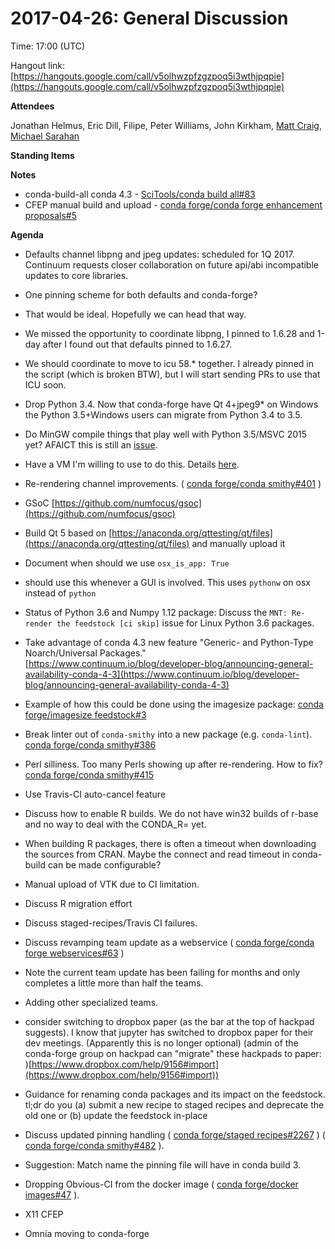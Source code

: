 # 2017-04-26: General Discussion

Time: 17:00 (UTC)

Hangout link: [](https://hangouts.google.com/call/v5olhwzpfzgzpoq5i3wthjpqpie)[https://hangouts.google.com/call/v5olhwzpfzgzpoq5i3wthjpqpie](https://hangouts.google.com/call/v5olhwzpfzgzpoq5i3wthjpqpie)

**Attendees**

Jonathan Helmus, Eric Dill,  Filipe, Peter Williams, John Kirkham, [Matt Craig](https://conda-forge.hackpad.comhttps://conda-forge.hackpad.com/ep/profile/yBvjHx0Ad3Y), [Michael Sarahan](https://conda-forge.hackpad.comhttps://conda-forge.hackpad.com/ep/profile/yHQTJXZ4gyS)

**Standing Items**

**Notes**

*   conda-build-all conda 4.3 - [SciTools/conda build all#83](https://github.com/SciTools/conda-build-all/pull/83)
*   CFEP manual build and upload - [conda forge/conda forge enhancement proposals#5](https://github.com/conda-forge/conda-forge-enhancement-proposals/pull/5)

**Agenda**

*   Defaults   channel libpng and jpeg updates: scheduled for 1Q 2017.  Continuum   requests closer collaboration on future api/abi incompatible updates to   core libraries.

*   One pinning scheme for both defaults and conda-forge?
*   That would be ideal.  Hopefully we can head that way.
*   We missed the opportunity to coordinate libpng, I pinned to 1.6.28 and 1-day after I found out that defaults pinned to 1.6.27.
*   We  should coordinate to move to icu 58.* together. I already pinned in the  script (which is broken BTW), but I will start sending PRs to use that  ICU soon.

*   Drop   Python 3.4. Now that conda-forge have Qt 4+jpeg9* on Windows the  Python  3.5+Windows users can migrate from Python 3.4 to 3.5.

*   Do MinGW compile things that play well with Python 3.5/MSVC 2015 yet? AFAICT this is still an [issue](http://bugs.python.org/issue4709).
*   Have a VM I'm willing to use to do this. Details [here](https://github.com/boxcutter/macos).

*   Re-rendering channel improvements. ( [conda forge/conda smithy#401](https://github.com/conda-forge/conda-smithy/pull/401) )
*   GSoC [](https://github.com/numfocus/gsoc)[https://github.com/numfocus/gsoc](https://github.com/numfocus/gsoc)
*   Build Qt 5 based on [](https://anaconda.org/qttesting/qt/files)[https://anaconda.org/qttesting/qt/files](https://anaconda.org/qttesting/qt/files) and manually upload it
*   Document when should we use `osx_is_app: True`

*   should use this whenever a GUI is involved. This uses `pythonw` on osx instead of `python`

*   Status of Python 3.6 and Numpy 1.12 package: Discuss the `MNT: Re-render the feedstock [ci skip]` issue for Linux Python 3.6 packages.
*   Take advantage of conda 4.3 new feature "Generic- and Python-Type Noarch/Universal Packages." [](https://www.continuum.io/blog/developer-blog/announcing-general-availability-conda-4-3)[https://www.continuum.io/blog/developer-blog/announcing-general-availability-conda-4-3](https://www.continuum.io/blog/developer-blog/announcing-general-availability-conda-4-3)

*   Example of how this could be done using the imagesize package: [conda forge/imagesize feedstock#3](https://github.com/conda-forge/imagesize-feedstock/pull/3)

*   Break linter out of `conda-smithy` into a new package (e.g. `conda-lint`). [conda forge/conda smithy#386](https://github.com/conda-forge/conda-smithy/issues/386)

*   Perl silliness. Too many Perls showing up after re-rendering. How to fix? [conda forge/conda smithy#415](https://github.com/conda-forge/conda-smithy/issues/415)

*   Use Travis-CI auto-cancel feature

*   Discuss how to enable R builds. We do not have win32 builds of r-base and no way to deal with the CONDA_R=<version> yet. 

*   When  building R packages, there is often a timeout when downloading the  sources from CRAN. Maybe the connect and read timeout in conda-build can  be made configurable?

*   Manual upload of VTK due to CI limitation.

*   Discuss R migration effort
*   Discuss staged-recipes/Travis CI failures.
*   Discuss revamping team update as a webservice ( [conda forge/conda forge webservices#63](https://github.com/conda-forge/conda-forge-webservices/issues/63) )

*   Note the current team update has been failing for months and only completes a little more than half the teams.

*   Adding other specialized teams.

*   consider  switching to dropbox paper (as the bar at the top of hackpad suggests).  I know that jupyter has switched to dropbox paper for their dev  meetings. (Apparently this is no longer optional) (admin of the  conda-forge group on hackpad can "migrate" these hackpads to paper: [](https://www.dropbox.com/help/9156#import))[https://www.dropbox.com/help/9156#import](https://www.dropbox.com/help/9156#import))

*   Guidance  for renaming conda packages and its impact on the feedstock. tl;dr do  you (a) submit a new recipe to staged recipes and deprecate the old one  or (b) update the feedstock in-place

*   Discuss updated pinning handling ( [conda forge/staged recipes#2267](https://github.com/conda-forge/staged-recipes/pull/2267) ) ( [conda forge/conda smithy#482](https://github.com/conda-forge/conda-smithy/pull/482) ).

*   Suggestion: Match name the pinning file will have in conda build 3.

*   Dropping Obvious-CI from the docker image ( [conda forge/docker images#47](https://github.com/conda-forge/docker-images/pull/47) ).
*   X11 CFEP

*   Omnia moving to conda-forge